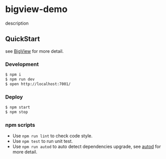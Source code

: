 # bigview-demo

description

## QuickStart

<!-- add docs here for user -->

see [BigView](https://github.com/bigviewjs/bigview) for more detail.

### Development

```bash
$ npm i
$ npm run dev
$ open http://localhost:7001/
```

### Deploy

```bash
$ npm start
$ npm stop
```

### npm scripts

- Use `npm run lint` to check code style.
- Use `npm test` to run unit test.
- Use `npm run autod` to auto detect dependencies upgrade, see [autod](https://www.npmjs.com/package/autod) for more detail.


[BigView]: https://github.com/bigviewjs/bigkoa
